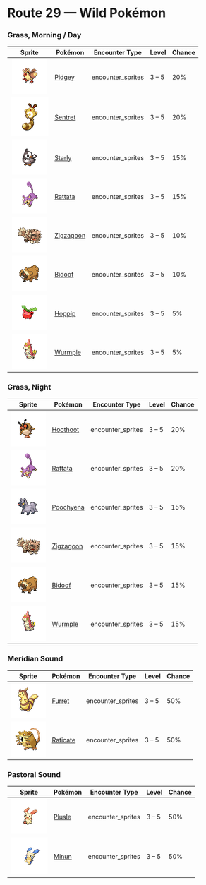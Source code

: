 # Route 29 — Wild Pokémon

### Grass, Morning / Day

| Sprite | Pokémon | Encounter Type | Level | Chance |
|:------:|---------|:--------------:|-------|--------|
| ![Pidgey](../../assets/sprites/pidgey/front.gif "Pidgey: Common in grassy areas and forests, it is very docile and will chase off enemies by flapping up sand.") | [Pidgey](../../pokemon/pidgey.md) | encounter_sprites| 3 – 5 | 20% |
| ![Sentret](../../assets/sprites/sentret/front.gif "Sentret: It stands on its tail so it can see a long way. If it spots an enemy, it cries loudly to warn its kind.") | [Sentret](../../pokemon/sentret.md) | encounter_sprites| 3 – 5 | 20% |
| ![Starly](../../assets/sprites/starly/front.gif "Starly: They flock around mountains and fields, chasing after bug Pokémon. Their singing is noisy and annoying.") | [Starly](../../pokemon/starly.md) | encounter_sprites| 3 – 5 | 15% |
| ![Rattata](../../assets/sprites/rattata/front.gif "Rattata: Living wherever there is food available, it ceaselessly scavenges for edibles the entire day.") | [Rattata](../../pokemon/rattata.md) | encounter_sprites| 3 – 5 | 15% |
| ![Zigzagoon](../../assets/sprites/zigzagoon/front.gif "Zigzagoon: It gets interested in everything, which is why it zigs and zags. It is good at finding items.") | [Zigzagoon](../../pokemon/zigzagoon.md) | encounter_sprites| 3 – 5 | 10% |
| ![Bidoof](../../assets/sprites/bidoof/front.gif "Bidoof: It lives in groups by the water.  It chews up boulders and trees around its nest with its incisors.") | [Bidoof](../../pokemon/bidoof.md) | encounter_sprites| 3 – 5 | 10% |
| ![Hoppip](../../assets/sprites/hoppip/front.gif "Hoppip: Its body is so light, it must grip the ground firmly with its feet to keep from being blown away.") | [Hoppip](../../pokemon/hoppip.md) | encounter_sprites| 3 – 5 | 5% |
| ![Wurmple](../../assets/sprites/wurmple/front.gif "Wurmple: It lives among the tall grass and in forests. It repels attacks by  raising up the spikes on its rear.") | [Wurmple](../../pokemon/wurmple.md) | encounter_sprites| 3 – 5 | 5% |

### Grass, Night

| Sprite | Pokémon | Encounter Type | Level | Chance |
|:------:|---------|:--------------:|-------|--------|
| ![Hoothoot](../../assets/sprites/hoothoot/front.gif "Hoothoot: It has a perfect sense of time. Whatever happens, it keeps rhythm by precisely tilting its head in time.") | [Hoothoot](../../pokemon/hoothoot.md) | encounter_sprites| 3 – 5 | 20% |
| ![Rattata](../../assets/sprites/rattata/front.gif "Rattata: Living wherever there is food available, it ceaselessly scavenges for edibles the entire day.") | [Rattata](../../pokemon/rattata.md) | encounter_sprites| 3 – 5 | 20% |
| ![Poochyena](../../assets/sprites/poochyena/front.gif "Poochyena: It chases its prey until the victim becomes exhausted. However, it turns tail if the prey strikes back.") | [Poochyena](../../pokemon/poochyena.md) | encounter_sprites| 3 – 5 | 15% |
| ![Zigzagoon](../../assets/sprites/zigzagoon/front.gif "Zigzagoon: It gets interested in everything, which is why it zigs and zags. It is good at finding items.") | [Zigzagoon](../../pokemon/zigzagoon.md) | encounter_sprites| 3 – 5 | 15% |
| ![Bidoof](../../assets/sprites/bidoof/front.gif "Bidoof: It lives in groups by the water.  It chews up boulders and trees around its nest with its incisors.") | [Bidoof](../../pokemon/bidoof.md) | encounter_sprites| 3 – 5 | 15% |
| ![Wurmple](../../assets/sprites/wurmple/front.gif "Wurmple: It lives among the tall grass and in forests. It repels attacks by  raising up the spikes on its rear.") | [Wurmple](../../pokemon/wurmple.md) | encounter_sprites| 3 – 5 | 15% |

### Meridian Sound

| Sprite | Pokémon | Encounter Type | Level | Chance |
|:------:|---------|:--------------:|-------|--------|
| ![Furret](../../assets/sprites/furret/front.gif "Furret: There is no telling where the tail begins. Despite its short legs, it is quick and likes to chase RATTATA.") | [Furret](../../pokemon/furret.md) | encounter_sprites| 3 – 5 | 50% |
| ![Raticate](../../assets/sprites/raticate/front.gif "Raticate: Its whiskers help it to maintain balance. Its fangs never stop growing, so it gnaws to pare them down.") | [Raticate](../../pokemon/raticate.md) | encounter_sprites| 3 – 5 | 50% |

### Pastoral Sound

| Sprite | Pokémon | Encounter Type | Level | Chance |
|:------:|---------|:--------------:|-------|--------|
| ![Plusle](../../assets/sprites/plusle/front.gif "Plusle: It absorbs electricity from telephone poles. It shorts out its body to create crackling noises.") | [Plusle](../../pokemon/plusle.md) | encounter_sprites| 3 – 5 | 50% |
| ![Minun](../../assets/sprites/minun/front.gif "Minun: Exposure to electricity from MINUN and PLUSLE promotes blood circulation and relaxes muscles.") | [Minun](../../pokemon/minun.md) | encounter_sprites| 3 – 5 | 50% |


